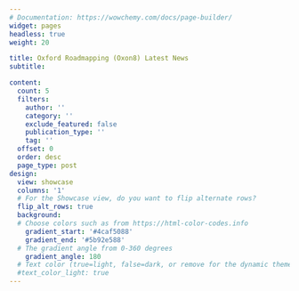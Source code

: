 ```yaml
---
# Documentation: https://wowchemy.com/docs/page-builder/
widget: pages
headless: true
weight: 20

title: Oxford Roadmapping (Oxon8) Latest News
subtitle:

content:
  count: 5
  filters:
    author: ''
    category: ''
    exclude_featured: false
    publication_type: ''
    tag: ''
  offset: 0
  order: desc
  page_type: post
design:
  view: showcase
  columns: '1'
  # For the Showcase view, do you want to flip alternate rows?
  flip_alt_rows: true
  background:
  # Choose colors such as from https://html-color-codes.info
    gradient_start: '#4caf5088'
    gradient_end: '#5b92e588'
  # The gradient angle from 0-360 degrees
    gradient_angle: 180
  # Text color (true=light, false=dark, or remove for the dynamic theme color).
  #text_color_light: true
---
```

